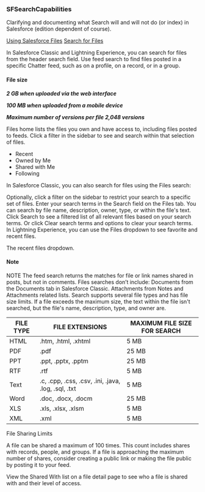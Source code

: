 ### SFSearchCapabilities
Clarifying and documenting what Search will and will not do (or index) in Salesforce (edition dependent of course).

[Using Salesforce Files](https://help.salesforce.com/articleView?id=collab_files_overview.htm&type=5)
[Search for Files](https://help.salesforce.com/articleView?id=collab_files_searching.htm&type=5)

In Salesforce Classic and Lightning Experience, you can search for files from the header search field. Use feed search to find files posted in a specific Chatter feed, such as on a profile, on a record, or in a group.

#### File size	
**_2 GB when uploaded via the web interface_**

**_100 MB when uploaded from a mobile device_**

**_Maximum number of versions per file	2,048 versions_**


Files home lists the files you own and have access to, including files posted to feeds. Click a filter in the sidebar to see and search within that selection of files.

  * Recent
 * Owned by Me
 * Shared with Me
 * Following

In Salesforce Classic, you can also search for files using the Files search:

Optionally, click a filter on the sidebar to restrict your search to a specific set of files.
Enter your search terms in the Search field on the Files tab. You can search by file name, description, owner, type, or within the file's text.
Click Search to see a filtered list of all relevant files based on your search terms. Or click Clear search terms and options to clear your search terms.
In Lightning Experience, you can use the Files dropdown to see favorite and recent files.

The recent files dropdown.

#### Note
NOTE The feed search returns the matches for file or link names shared in posts, but not in comments. Files searches don’t include:
Documents from the Documents tab in Salesforce Classic.
Attachments from Notes and Attachments related lists.
Search supports several file types and has file size limits. If a file exceeds the maximum size, the text within the file isn't searched, but the file's name, description, type, and owner are.

FILE TYPE |	FILE EXTENSIONS |	MAXIMUM FILE SIZE FOR SEARCH
| ------- | --------------- | ------- |
HTML |	.htm, .html, .xhtml |	5 MB
PDF	 | .pdf |	25 MB
PPT	 |.ppt, .pptx, .pptm |	25 MB
RTF	| .rtf	| 5 MB
Text |	.c, .cpp, .css, .csv, .ini, .java, .log, .sql, .txt |	5 MB
Word |	.doc, .docx, .docm |	25 MB
XLS	| .xls, .xlsx, .xlsm |	5 MB
XML	| .xml |	5 MB

File Sharing Limits

A file can be shared a maximum of 100 times. This count includes shares with records, people, and groups. If a file is approaching the maximum number of shares, consider creating a public link or making the file public by posting it to your feed.

View the Shared With list on a file detail page to see who a file is shared with and their level of access.

